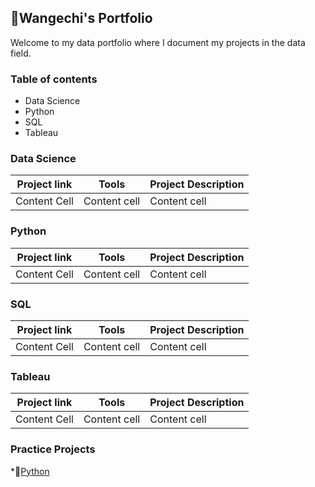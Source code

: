 <h2>📔Wangechi's Portfolio</h2>

Welcome to my data portfolio where I document my projects in the data field.

<h3>Table of contents</h3>

<ul>
  <li>Data Science</li>
  <li>Python</li>
  <li>SQL</li> 
  <li>Tableau</li>
</ul>

<h3>Data Science</h3>

| Project link | Tools | Project Description |
| -------------|-------|---------------------|
| Content Cell | Content cell|Content cell   |

<h3>Python</h3>

| Project link | Tools | Project Description |
| -------------|-------|---------------------|
| Content Cell | Content cell|Content cell   |

<h3>SQL</h3>

| Project link | Tools | Project Description |
| -------------|-------|---------------------|
| Content Cell | Content cell |Content cell  |

<h3>Tableau</h3>

| Project link | Tools | Project Description |
| -------------|-------|---------------------|
| Content Cell | Content cell|Content cell   |


<h3>Practice Projects</h3>

*🐍[Python](https://github.com/Wangechi-waweru/PythonProjects)
